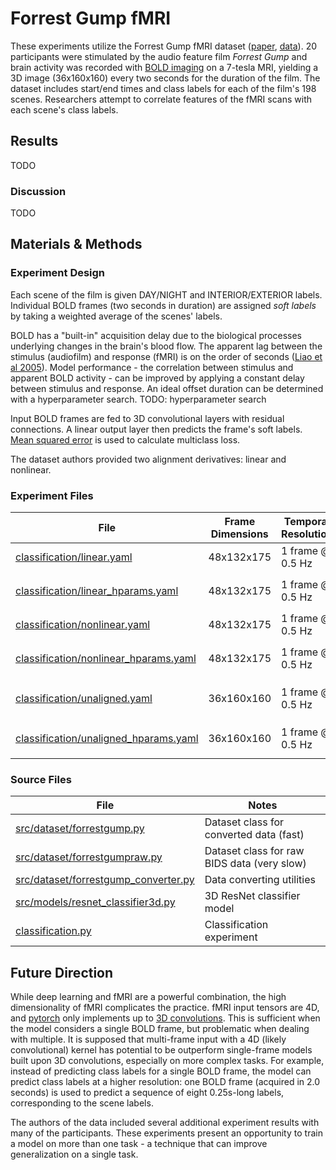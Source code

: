 # Forrest Gump fMRI
These experiments utilize the Forrest Gump fMRI dataset ([paper](https://www.nature.com/articles/sdata20143), [data](https://openneuro.org/datasets/ds000113/versions/1.3.0)). 20 participants were stimulated by the audio feature film *Forrest Gump* and brain activity was recorded with [BOLD imaging](https://en.wikipedia.org/wiki/Blood-oxygen-level-dependent_imaging) on a 7-tesla MRI, yielding a 3D image (36x160x160) every two seconds for the duration of the film. The dataset includes start/end times and class labels for each of the film's 198 scenes. Researchers attempt to correlate features of the fMRI scans with each scene's class labels.

## Results
TODO

### Discussion
TODO

## Materials & Methods
### Experiment Design
Each scene of the film is given DAY/NIGHT and INTERIOR/EXTERIOR labels. Individual BOLD frames (two seconds in duration) are assigned *soft labels* by taking a weighted average of the scenes' labels. 

BOLD has a "built-in" acquisition delay due to the biological processes underlying changes in the brain's blood flow. The apparent lag between the stimulus (audiofilm) and response (fMRI) is on the order of seconds ([Liao et al 2005](https://www.math.mcgill.ca/keith/delay/delay.pdf)). Model performance - the correlation between stimulus and apparent BOLD activity - can be improved by applying a constant delay between stimulus and response. An ideal offset duration can be determined with a hyperparameter search. TODO: hyperparameter search

Input BOLD frames are fed to 3D convolutional layers with residual connections. A linear output layer then predicts the frame's soft labels. [Mean squared error](https://en.wikipedia.org/wiki/Mean_squared_error) is used to calculate multiclass loss.

The dataset authors provided two alignment derivatives: linear and nonlinear. 

### Experiment Files
| File                                                                              | Frame Dimensions | Temporal Resolution | Notes
| --------------------------------------------------------------------------------- | ---------------- | ------------------- | -----
| [classification/linear.yaml](classification/linear.yaml)                          | 48x132x175       | 1 frame @ 0.5 Hz    | Linear alignment
| [classification/linear_hparams.yaml](classification/linear_hparams.yaml)          | 48x132x175       | 1 frame @ 0.5 Hz    | Hyperparameter search for `linear.yaml`
| [classification/nonlinear.yaml](classification/nonlinear.yaml)                    | 48x132x175       | 1 frame @ 0.5 Hz    | Nonlinear alignment
| [classification/nonlinear_hparams.yaml](classification/nonlinear_hparams.yaml)    | 48x132x175       | 1 frame @ 0.5 Hz    | Hyperparameter search for `nonlinear.yaml`
| [classification/unaligned.yaml](classification/unaligned.yaml)                    | 36x160x160       | 1 frame @ 0.5 Hz    | No alignment (raw), base experiment
| [classification/unaligned_hparams.yaml](classification/unaligned_hparams.yaml)    | 36x160x160       | 1 frame @ 0.5 Hz    | Hyperparameter search for `unaligned.yaml`

### Source Files
| File                                                                          | Notes
| ----------------------------------------------------------------------------- | ----- 
| [src/dataset/forrestgump.py](/src/dataset/forrestgump.py)                     | Dataset class for converted data (fast)
| [src/dataset/forrestgumpraw.py](/src/dataset/forrestgumpraw.py)               | Dataset class for raw BIDS data (very slow)
| [src/dataset/forrestgump_converter.py](/src/dataset/forrestgump_converter.py) | Data converting utilities
| [src/models/resnet_classifier3d.py](/src/models/resnet_classifier3d.py)       | 3D ResNet classifier model
| [classification.py](/src/classification.py)                                   | Classification experiment

## Future Direction
While deep learning and fMRI are a powerful combination, the high dimensionality of fMRI complicates the practice. fMRI input tensors are 4D, and [pytorch](https://pytorch.org/) only implements up to [3D convolutions](https://pytorch.org/docs/stable/generated/torch.nn.Conv3d.html). This is sufficient when the model considers a single BOLD frame, but problematic when dealing with multiple. It is supposed that multi-frame input with a 4D (likely convolutional) kernel has potential to be outperform single-frame models built upon 3D convolutions, especially on more complex tasks. For example, instead of predicting class labels for a single BOLD frame, the model can predict class labels at a higher resolution: one BOLD frame (acquired in 2.0 seconds) is used to predict a sequence of eight 0.25s-long labels, corresponding to the scene labels.

The authors of the data included several additional experiment results with many of the participants. These experiments present an opportunity to train a model on more than one task - a technique that can improve generalization on a single task. 
